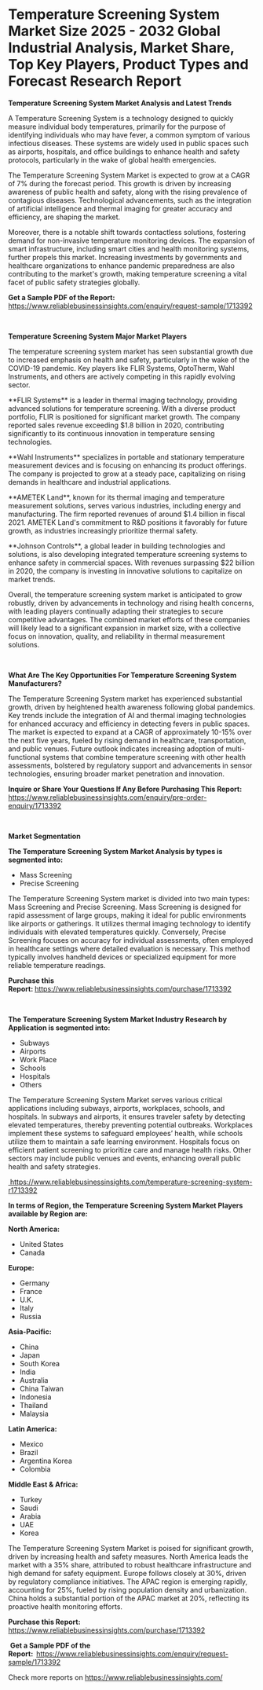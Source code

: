 <p><h1>Temperature Screening System Market Size 2025 - 2032 Global Industrial Analysis, Market Share, Top Key Players, Product Types and Forecast Research Report</h1></p><p><strong>Temperature Screening System Market Analysis and Latest Trends</strong></p>
<p><p>A Temperature Screening System is a technology designed to quickly measure individual body temperatures, primarily for the purpose of identifying individuals who may have fever, a common symptom of various infectious diseases. These systems are widely used in public spaces such as airports, hospitals, and office buildings to enhance health and safety protocols, particularly in the wake of global health emergencies.</p><p>The Temperature Screening System Market is expected to grow at a CAGR of 7% during the forecast period. This growth is driven by increasing awareness of public health and safety, along with the rising prevalence of contagious diseases. Technological advancements, such as the integration of artificial intelligence and thermal imaging for greater accuracy and efficiency, are shaping the market. </p><p>Moreover, there is a notable shift towards contactless solutions, fostering demand for non-invasive temperature monitoring devices. The expansion of smart infrastructure, including smart cities and health monitoring systems, further propels this market. Increasing investments by governments and healthcare organizations to enhance pandemic preparedness are also contributing to the market's growth, making temperature screening a vital facet of public safety strategies globally.</p></p>
<p><strong>Get a Sample PDF of the Report:&nbsp;</strong> <a href="https://www.reliablebusinessinsights.com/enquiry/request-sample/1713392?utm_campaign=113&utm_medium=2&utm_source=Github&utm_content=ia&utm_term=11012025&utm_id=temperature-screening-system">https://www.reliablebusinessinsights.com/enquiry/request-sample/1713392</a></p>
<p>&nbsp;</p>
<p><strong>Temperature Screening System Major Market Players</strong></p>
<p><p>The temperature screening system market has seen substantial growth due to increased emphasis on health and safety, particularly in the wake of the COVID-19 pandemic. Key players like FLIR Systems, OptoTherm, Wahl Instruments, and others are actively competing in this rapidly evolving sector.</p><p>**FLIR Systems** is a leader in thermal imaging technology, providing advanced solutions for temperature screening. With a diverse product portfolio, FLIR is positioned for significant market growth. The company reported sales revenue exceeding $1.8 billion in 2020, contributing significantly to its continuous innovation in temperature sensing technologies.</p><p>**Wahl Instruments** specializes in portable and stationary temperature measurement devices and is focusing on enhancing its product offerings. The company is projected to grow at a steady pace, capitalizing on rising demands in healthcare and industrial applications.</p><p>**AMETEK Land**, known for its thermal imaging and temperature measurement solutions, serves various industries, including energy and manufacturing. The firm reported revenues of around $1.4 billion in fiscal 2021. AMETEK Land's commitment to R&D positions it favorably for future growth, as industries increasingly prioritize thermal safety.</p><p>**Johnson Controls**, a global leader in building technologies and solutions, is also developing integrated temperature screening systems to enhance safety in commercial spaces. With revenues surpassing $22 billion in 2020, the company is investing in innovative solutions to capitalize on market trends.</p><p>Overall, the temperature screening system market is anticipated to grow robustly, driven by advancements in technology and rising health concerns, with leading players continually adapting their strategies to secure competitive advantages. The combined market efforts of these companies will likely lead to a significant expansion in market size, with a collective focus on innovation, quality, and reliability in thermal measurement solutions.</p></p>
<p>&nbsp;</p>
<p><strong>What Are The Key Opportunities For Temperature Screening System Manufacturers?</strong></p>
<p><p>The Temperature Screening System market has experienced substantial growth, driven by heightened health awareness following global pandemics. Key trends include the integration of AI and thermal imaging technologies for enhanced accuracy and efficiency in detecting fevers in public spaces. The market is expected to expand at a CAGR of approximately 10-15% over the next five years, fueled by rising demand in healthcare, transportation, and public venues. Future outlook indicates increasing adoption of multi-functional systems that combine temperature screening with other health assessments, bolstered by regulatory support and advancements in sensor technologies, ensuring broader market penetration and innovation.</p></p>
<p><strong>Inquire or Share Your Questions If Any Before Purchasing This Report:</strong> <a href="https://www.reliablebusinessinsights.com/enquiry/pre-order-enquiry/1713392?utm_campaign=113&utm_medium=2&utm_source=Github&utm_content=ia&utm_term=11012025&utm_id=temperature-screening-system">https://www.reliablebusinessinsights.com/enquiry/pre-order-enquiry/1713392</a></p>
<p>&nbsp;</p>
<p><strong>Market Segmentation</strong></p>
<p><strong>The Temperature Screening System Market Analysis by types is segmented into:</strong></p>
<p><ul><li>Mass Screening</li><li>Precise Screening</li></ul></p>
<p><p>The Temperature Screening System market is divided into two main types: Mass Screening and Precise Screening. Mass Screening is designed for rapid assessment of large groups, making it ideal for public environments like airports or gatherings. It utilizes thermal imaging technology to identify individuals with elevated temperatures quickly. Conversely, Precise Screening focuses on accuracy for individual assessments, often employed in healthcare settings where detailed evaluation is necessary. This method typically involves handheld devices or specialized equipment for more reliable temperature readings.</p></p>
<p><strong>Purchase this Report:&nbsp;</strong><a href="https://www.reliablebusinessinsights.com/purchase/1713392?utm_campaign=113&utm_medium=2&utm_source=Github&utm_content=ia&utm_term=11012025&utm_id=temperature-screening-system">https://www.reliablebusinessinsights.com/purchase/1713392</a></p>
<p>&nbsp;</p>
<p><strong>The Temperature Screening System Market Industry Research by Application is segmented into:</strong></p>
<p><ul><li>Subways</li><li>Airports</li><li>Work Place</li><li>Schools</li><li>Hospitals</li><li>Others</li></ul></p>
<p><p>The Temperature Screening System Market serves various critical applications including subways, airports, workplaces, schools, and hospitals. In subways and airports, it ensures traveler safety by detecting elevated temperatures, thereby preventing potential outbreaks. Workplaces implement these systems to safeguard employees’ health, while schools utilize them to maintain a safe learning environment. Hospitals focus on efficient patient screening to prioritize care and manage health risks. Other sectors may include public venues and events, enhancing overall public health and safety strategies.</p></p>
<p><a href="https://www.reliablebusinessinsights.com/temperature-screening-system-r1713392?utm_campaign=113&utm_medium=2&utm_source=Github&utm_content=ia&utm_term=11012025&utm_id=temperature-screening-system">&nbsp;https://www.reliablebusinessinsights.com/temperature-screening-system-r1713392</a></p>
<p><strong>In terms of Region, the Temperature Screening System Market Players available by Region are:</strong></p>
<p>
    <p> <strong> North America: </strong>
        <ul>
            <li>United States</li>
            <li>Canada</li>
        </ul>
        </p> 
    <p> <strong> Europe: </strong>
        <ul>
            <li>Germany</li>
            <li>France</li>
            <li>U.K.</li>
            <li>Italy</li>
            <li>Russia</li>
        </ul>
        </p> 
    <p> <strong> Asia-Pacific: </strong>
        <ul>
            <li>China</li>
            <li>Japan</li>
            <li>South Korea</li>
            <li>India</li>
            <li>Australia</li>
            <li>China Taiwan</li>
            <li>Indonesia</li>
            <li>Thailand</li>
            <li>Malaysia</li>
        </ul>
        </p> 
    <p> <strong> Latin America: </strong>
        <ul>
            <li>Mexico</li>
            <li>Brazil</li>
            <li>Argentina Korea</li>
            <li>Colombia</li>
        </ul>
        </p> 
    <p> <strong> Middle East & Africa: </strong>
        <ul>
            <li>Turkey</li>
            <li>Saudi</li>
            <li>Arabia</li>
            <li>UAE</li>
            <li>Korea</li>
        </ul>
    </p>
    </p>
<p><p>The Temperature Screening System Market is poised for significant growth, driven by increasing health and safety measures. North America leads the market with a 35% share, attributed to robust healthcare infrastructure and high demand for safety equipment. Europe follows closely at 30%, driven by regulatory compliance initiatives. The APAC region is emerging rapidly, accounting for 25%, fueled by rising population density and urbanization. China holds a substantial portion of the APAC market at 20%, reflecting its proactive health monitoring efforts.</p></p>
<p><strong>Purchase this Report: </strong><a href="https://www.reliablebusinessinsights.com/purchase/1713392?utm_campaign=113&utm_medium=2&utm_source=Github&utm_content=ia&utm_term=11012025&utm_id=temperature-screening-system">https://www.reliablebusinessinsights.com/purchase/1713392</a></p>
<p>&nbsp;<strong>Get a Sample PDF of the Report:&nbsp;&nbsp;</strong><a href="https://www.reliablebusinessinsights.com/enquiry/request-sample/1713392?utm_campaign=113&utm_medium=2&utm_source=Github&utm_content=ia&utm_term=11012025&utm_id=temperature-screening-system">https://www.reliablebusinessinsights.com/enquiry/request-sample/1713392</a></p>
<p><strong></strong></p>
<p>Check more reports on <a href="https://www.reliablebusinessinsights.com/?utm_campaign=113&utm_medium=2&utm_source=Github&utm_content=ia&utm_term=11012025&utm_id=temperature-screening-system">https://www.reliablebusinessinsights.com/</a></p>